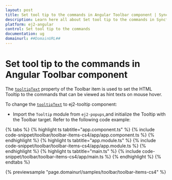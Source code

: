 ```yaml
---
layout: post
title: Set tool tip to the commands in Angular Toolbar component | Syncfusion
description: Learn here all about Set tool tip to the commands in Syncfusion Angular Toolbar component of Syncfusion Essential JS 2 and more.
platform: ej2-angular
control: Set tool tip to the commands 
documentation: ug
domainurl: ##DomainURL##
---
```


# Set tool tip to the commands in Angular Toolbar component

The [`tooltipText`](https://ej2.syncfusion.com/angular/documentation/api/toolbar/item#tooltiptext) property of the Toolbar item is used to set the HTML Tooltip to the commands that can be viewed as hint texts on mouse hover.

To change the [`tooltipText`](https://ej2.syncfusion.com/angular/documentation/api/toolbar/item#tooltiptext) to ej2-tooltip component:

* Import the `Tooltip` module from `ej2-popups`,and initialize the Tooltip with the Toolbar target. Refer to the following code example:

{% tabs %}
{% highlight ts tabtitle="app.component.ts" %}
{% include code-snippet/toolbar/toolbar-items-cs4/app/app.component.ts %}
{% endhighlight %}
{% highlight ts tabtitle="app.module.ts" %}
{% include code-snippet/toolbar/toolbar-items-cs4/app/app.module.ts %}
{% endhighlight %}
{% highlight ts tabtitle="main.ts" %}
{% include code-snippet/toolbar/toolbar-items-cs4/app/main.ts %}
{% endhighlight %}
{% endtabs %}
  
{% previewsample "page.domainurl/samples/toolbar/toolbar-items-cs4" %}